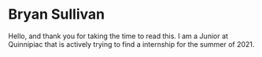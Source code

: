 # Bryan Sullivan
Hello, and thank you for taking the time to read this. I am a Junior at Quinnipiac that is actively trying to find a internship for the summer of 2021.
